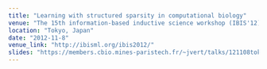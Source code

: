 ```yaml
---
title: "Learning with structured sparsity in computational biology"
venue: "The 15th information-based inductive science workshop (IBIS'12), Tsukuba University"
location: "Tokyo, Japan"
date: "2012-11-8"
venue_link: "http://ibisml.org/ibis2012/"
slides: "https://members.cbio.mines-paristech.fr/~jvert/talks/121108tokyo/tokyo.pdf"
---
```

